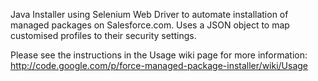 Java Installer using Selenium Web Driver to automate installation of managed packages on Salesforce.com. Uses a JSON object to map customised profiles to their security settings.

Please see the instructions in the Usage wiki page for more information: http://code.google.com/p/force-managed-package-installer/wiki/Usage